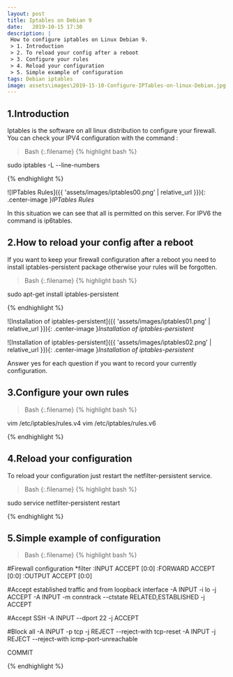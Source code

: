 ```yaml
---
layout: post
title: Iptables on Debian 9
date:   2019-10-15 17:30
description: |
 How to configure iptables on Linux Debian 9.
 > 1. Introduction
 > 2. To reload your config after a reboot
 > 3. Configure your rules
 > 4. Reload your configuration
 > 5. Simple example of configuration
tags: Debian iptables
image: assets\images\2019-15-10-Configure-IPTables-on-linux-Debian.jpg
---
```


## 1.Introduction

Iptables is the software on all linux distribution to configure your firewall.
You can check your IPV4 configuration with the command :

>Bash
{:.filename}
{% highlight bash %}

sudo iptables -L --line-numbers

{% endhighlight %}

![IPTables Rules]({{ 'assets/images/iptables00.png' | relative_url }}){: .center-image }*IPTables Rules*

In this situation we can see that all is permitted on this server.
For IPV6 the command is ip6tables.

## 2.How to reload your config after a reboot

If you want to keep your firewall configuration after a reboot you need to install iptables-persistent package otherwise your rules will be forgotten.

>Bash
{:.filename}
{% highlight bash %}

sudo apt-get install iptables-persistent

{% endhighlight %}

![Installation of iptables-persistent]({{ 'assets/images/iptables01.png' | relative_url }}){: .center-image }*Installation of iptables-persistent*

![Installation of iptables-persistent]({{ 'assets/images/iptables02.png' | relative_url }}){: .center-image }*Installation of iptables-persistent*

Answer yes for each question if you want to record your currently configuration.

## 3.Configure your own rules

>Bash
{:.filename}
{% highlight bash %}

vim /etc/iptables/rules.v4
vim /etc/iptables/rules.v6

{% endhighlight %}

## 4.Reload your configuration

To reload your configuration just restart the netfilter-persistent service.

>Bash
{:.filename}
{% highlight bash %}

sudo service netfilter-persistent restart

{% endhighlight %}

## 5.Simple example of configuration

>Bash
{:.filename}
{% highlight bash %}

#Firewall configuration
*filter
:INPUT ACCEPT [0:0]
:FORWARD ACCEPT [0:0]
:OUTPUT ACCEPT [0:0]

#Accept established traffic and from loopback interface
-A INPUT -i lo -j ACCEPT
-A INPUT -m conntrack --ctstate RELATED,ESTABLISHED -j ACCEPT

#Accept SSH
-A INPUT --dport 22 -j ACCEPT

#Block all
-A INPUT -p tcp -j REJECT --reject-with tcp-reset
-A INPUT -j REJECT --reject-with icmp-port-unreachable

COMMIT

{% endhighlight %}
